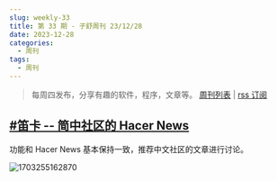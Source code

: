 ```yaml
---
slug: weekly-33
title: 第 33 期 - 子舒周刊 23/12/28
date: 2023-12-28
categories:
  - 周刊
tags:
  - 周刊
---
```


> 每周四发布，分享有趣的软件，程序，文章等。 [周刊列表](/categories/周刊/) | [rss 订阅](/categories/周刊/index.xml)

## [#笛卡 -- 简中社区的 Hacer News](https://dizkaz.com/)

功能和 Hacer News 基本保持一致，推荐中文社区的文章进行讨论。

![1703255162870](https://imgurl.zishu.me/2023/1703255162870.webp)